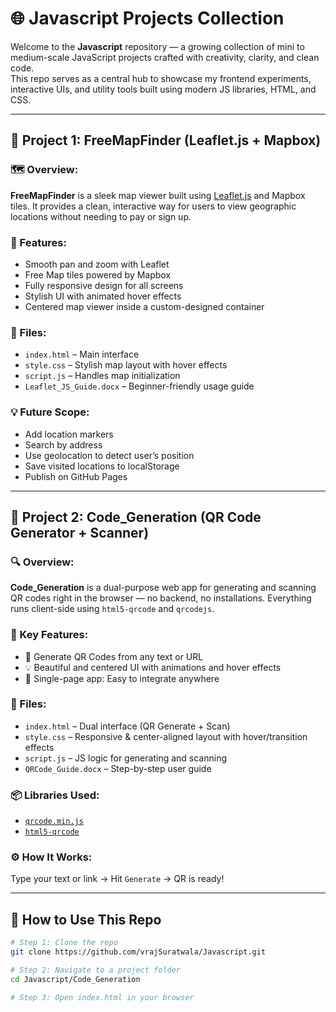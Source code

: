 # 🌐 Javascript Projects Collection

Welcome to the **Javascript** repository — a growing collection of mini to medium-scale JavaScript projects crafted with creativity, clarity, and clean code.  
This repo serves as a central hub to showcase my frontend experiments, interactive UIs, and utility tools built using modern JS libraries, HTML, and CSS.

---

## 📍 Project 1: FreeMapFinder (Leaflet.js + Mapbox)

### 🗺️ Overview:
**FreeMapFinder** is a sleek map viewer built using [Leaflet.js](https://leafletjs.com/) and Mapbox tiles. It provides a clean, interactive way for users to view geographic locations without needing to pay or sign up.

### 🚀 Features:
- Smooth pan and zoom with Leaflet  
- Free Map tiles powered by Mapbox  
- Fully responsive design for all screens  
- Stylish UI with animated hover effects  
- Centered map viewer inside a custom-designed container  

### 📁 Files:
- `index.html` – Main interface  
- `style.css` – Stylish map layout with hover effects  
- `script.js` – Handles map initialization  
- `Leaflet_JS_Guide.docx` – Beginner-friendly usage guide  

### 💡 Future Scope:
- Add location markers  
- Search by address  
- Use geolocation to detect user’s position  
- Save visited locations to localStorage  
- Publish on GitHub Pages  

---

## 📍 Project 2: Code_Generation (QR Code Generator + Scanner)

### 🔍 Overview:
**Code_Generation** is a dual-purpose web app for generating and scanning QR codes right in the browser — no backend, no installations. Everything runs client-side using `html5-qrcode` and `qrcodejs`.

### 🔑 Key Features:
- 🧾 Generate QR Codes from any text or URL  
- 💡 Beautiful and centered UI with animations and hover effects  
- 🧩 Single-page app: Easy to integrate anywhere  

### 📁 Files:
- `index.html` – Dual interface (QR Generate + Scan)  
- `style.css` – Responsive & center-aligned layout with hover/transition effects  
- `script.js` – JS logic for generating and scanning  
- `QRCode_Guide.docx` – Step-by-step user guide  

### 📦 Libraries Used:
- [`qrcode.min.js`](https://github.com/davidshimjs/qrcodejs)  
- [`html5-qrcode`](https://github.com/mebjas/html5-qrcode)  

### ⚙️ How It Works:
Type your text or link → Hit `Generate` → QR is ready!   

---

## 🧭 How to Use This Repo

```bash
# Step 1: Clone the repo
git clone https://github.com/vrajSuratwala/Javascript.git

# Step 2: Navigate to a project folder
cd Javascript/Code_Generation

# Step 3: Open index.html in your browser
